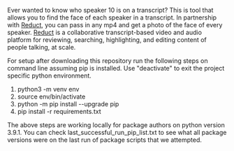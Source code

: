 Ever wanted to know who speaker 10 is on a transcript? This is tool that allows you to find the face of each speaker in a transcript. In partnership with [Reduct](https://reduct.video), you can pass in any mp4 and get a photo of the face of every speaker. [Reduct](https://reduct.video) is a collaborative transcript-based video and audio platform for reviewing, searching, highlighting, and editing content of people talking, at scale.

For setup after downloading this repository run the following steps on command line assuming pip is installed. Use "deactivate" to exit the project specific python environment.
1. python3 -m venv env
2. source env/bin/activate
3. python -m pip install --upgrade pip
4. pip install -r requirements.txt

The above steps are working locally for package authors on python version 3.9.1. You can check last_successful_run_pip_list.txt to see what all package versions were on the last run of package scripts that we attempted.